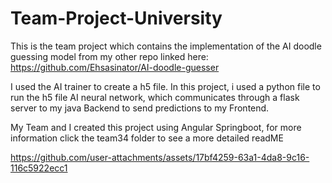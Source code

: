 # Team-Project-University

This is the team project which contains the implementation of the AI doodle guessing model from my other repo linked here: https://github.com/Ehsasinator/AI-doodle-guesser

I used the AI trainer to create a h5 file. In this project, i used a python file to run the h5 file AI neural network, which communicates through a flask server to my java Backend to send predictions to my Frontend.

My Team and I created this project using Angular Springboot, for more information click the team34 folder to see a more detailed readME



https://github.com/user-attachments/assets/17bf4259-63a1-4da8-9c16-116c5922ecc1

